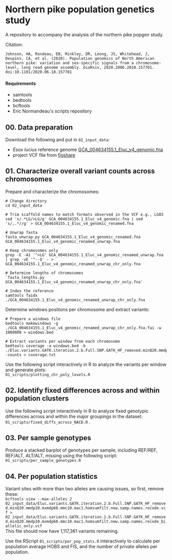 # Northern pike population genetics study
A repository to accompany the analysis of the northern pike popgen study.     

Citation:     
```
Johnson, HA, Rondeau, EB, Minkley, DR, Leong, JS, Whitehead, J, Despins, CA, et al. (2020). Population genomics of North American northern pike: variation and sex-specific signals from a chromosome-level, long read genome assembly. bioRxiv, 2020.2006.2018.157701. doi:10.1101/2020.06.18.157701

```

#### Requirements ####
- samtools     
- bedtools     
- bcftools
- Eric Normandeau's scripts repository

## 00. Data preparation
Download the following and put in `02_input_data`:       
- _Esox lucius_ reference genome [GCA_004634155.1_Eluc_v4_genomic.fna](https://www.ncbi.nlm.nih.gov/datasets/genome/GCF_004634155.1://www.ncbi.nlm.nih.gov/datasets/genome/GCF_004634155.1/)       
- project VCF file from [figshare](#TODO)     
 

## 01. Characterize overall variant counts across chromosomes
Prepare and characterize the chromosomes:     
```
# Change directory
cd 02_input_data

# Trim scaffold names to match formats observed in the VCF e.g., LG03    
sed 's/.*LG/>LG/g' GCA_004634155.1_Eluc_v4_genomic.fna | sed 's/,.*//g' > GCA_004634155.1_Eluc_v4_genomic_renamed.fna    

# Unwrap fasta
fasta_unwrap.py GCA_004634155.1_Eluc_v4_genomic_renamed.fna GCA_004634155.1_Eluc_v4_genomic_renamed_unwrap.fna

# Keep chromosomes only
grep -E -A1 '^>LG' GCA_004634155.1_Eluc_v4_genomic_renamed_unwrap.fna | grep -vE '^--$' - > GCA_004634155.1_Eluc_v4_genomic_renamed_unwrap_chr_only.fna  

# Determine lengths of chromosomes
`fasta_lengths.py GCA_004634155.1_Eluc_v4_genomic_renamed_unwrap_chr_only.fna`    

# Index the reference
samtools faidx ./GCA_004634155.1_Eluc_v4_genomic_renamed_unwrap_chr_only.fna 

```

Determine windows positions per chromosome and extract variants:      
```
# Prepare a windows file      
bedtools makewindows -g ./GCA_004634155.1_Eluc_v4_genomic_renamed_unwrap_chr_only.fna.fai -w 1000000 > windows.bed

# Extract variants per window from each chromosome
bedtools coverage -a windows.bed -b ./Eluc.variants.GATK.iteration.2.b.Full.SNP.GATK_HF_removed.minQ20.mmdp10.mxmdp60.mmc10.mac1.homsumfilt.new.samp.names.recode.vcf -counts > coverage.txt    
```

Use the following script interactively in R to analyze the variants per window and generate plots:      
`01_scripts/plotting_chr_poly_levels.R`    


## 02. Identify fixed differences across and within population clusters ##
Use the following script interactively in R to analyze fixed genotypic differences across and within the major groupings in the dataset:     
`01_scripts/fixed_diffs_across_NACD.R` .    


## 03. Per sample genotypes
Produce a stacked barplot of genotypes per sample, including REF/REF, REF/ALT, ALT/ALT, missing using the following script:      
`01_scripts/per_sample_genotypes.R`      


## 04. Per population statistics
Variant sites with more than two alleles are causing issues, so first, remove these:     
`bcftools view --max-alleles 2 02_input_data/Eluc.variants.GATK.iteration.2.b.Full.SNP.GATK_HF_removed.minQ20.mmdp10.mxmdp60.mmc10.mac1.homsumfilt.new.samp.names.recode.vcf > 02_input_data/Eluc.variants.GATK.iteration.2.b.Full.SNP.GATK_HF_removed.minQ20.mmdp10.mxmdp60.mmc10.mac1.homsumfilt.new.samp.names.recode_biallelic_only.vcf`        
This file should now have 1,117,361 variants remaining.     

Use the RScript `01_scripts/per_pop_stats.R` interactively to calculate per population average HOBS and FIS, and the number of private alleles per population.      








